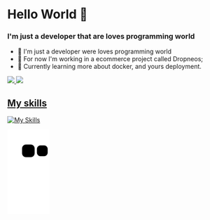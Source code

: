 # Hello World 👋

### I'm just a developer that are loves programming world

- 👨 I'm just a developer were loves programming world
- 🔧 For now I'm working in a ecommerce project called Dropneos;
- 📕 Currently learning more about docker, and yours deployment.

<div>
    <a href="https://github.com/NicolasCBV">
    <img height="180em" src="https://github-readme-stats.vercel.app/api/top-langs/?username=NicolasCBV&layout=compact&langs_count=7&theme=dracula"/>
    <img height="180em" src="https://github-readme-stats.vercel.app/api?username=NicolasCBV&show_icons=true&theme=dracula&include_all_commits=true&count_private=true"/>
</div>

## My skills

[![My Skills](https://skillicons.dev/icons?i=js,html,css,docker,typescript,react,next,nodejs,mysql,nestjs,arduino)](https://skillicons.dev)

![Snake animation](https://github.com/NicolasCBV/NicolasCBV/blob/output/github-contribution-grid-snake.svg)
